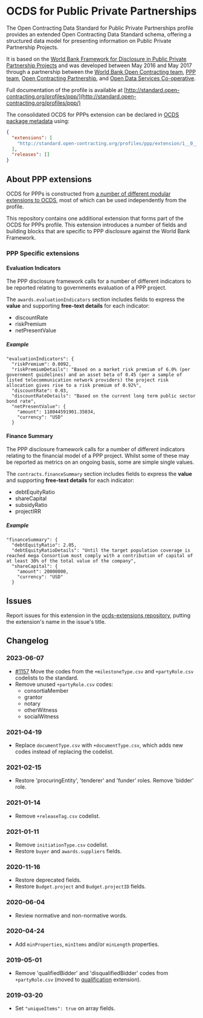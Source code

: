 # OCDS for Public Private Partnerships

The Open Contracting Data Standard for Public Private Partnerships profile provides an extended Open Contracting Data Standard schema, offering a structured data model for presenting information on Public Private Partnership Projects.

It is based on the [World Bank Framework for Disclosure in Public Private Partnership Projects](http://www.worldbank.org/en/topic/publicprivatepartnerships/brief/ppp-tools#T1) and was developed between May 2016 and May 2017 through a partnership between the [World Bank Open Contracting team](https://blogs.worldbank.org/category/tags/open-contracting), [PPP team](http://www.worldbank.org/en/topic/publicprivatepartnerships), [Open Contracting Partnership](http://open-contracting.org), and [Open Data Services Co-operative](http://www.opendataservices.coop).

Full documentation of the profile is available at [http://standard.open-contracting.org/profiles/ppp/](http://standard.open-contracting.org/profiles/ppp/)

The consolidated OCDS for PPPs extension can be declared in [OCDS package metadata](http://standard.open-contracting.org/latest/en/schema/release_package/) using:

```json
{
  "extensions": [
    "http://standard.open-contracting.org/profiles/ppp/extension/1__0__0__beta/extension.json"
  ],
  "releases": []
}
```

## About PPP extensions

OCDS for PPPs is constructed from [a number of different modular extensions to OCDS](http://standard.open-contracting.org/profiles/ppp/latest/en/extensions/), most of which can be used independently from the profile.

This repository contains one additional extension that forms part of the OCDS for PPPs profile. This extension introduces a number of fields and building blocks that are specific to PPP disclosure against the World Bank Framework.

### PPP Specific extensions

#### Evaluation Indicators

The PPP disclosure framework calls for a number of different indicators to be reported relating to governments evaluation of a PPP project.

The `awards.evaluationIndicators` section includes fields to express the **value** and supporting **free-text details** for each indicator:

* discountRate
* riskPremium
* netPresentValue

##### Example

```
"evaluationIndicators": {
  "riskPremium": 0.0092,
  "riskPremiumDetails": "Based on a market risk premium of 6.0% (per government guidelines) and an asset beta of 0.45 (per a sample of listed telecommunication network providers) the project risk allocation gives rise to a risk premium of 0.92%",
  "discountRate": 0.03,
  "discountRateDetails": "Based on the current long term public sector bond rate",
  "netPresentValue": {
    "amount": 118044591901.35034,
    "currency": "USD"
  }
```

#### Finance Summary

The PPP disclosure framework calls for a number of different indicators relating to the financial model of a PPP project. Whilst some of these may be reported as metrics on an ongoing basis, some are simple single values.

The `contracts.financeSummary` section includes fields to express the **value** and supporting **free-text details** for each indicator:

* debtEquityRatio
* shareCapital
* subsidyRatio
* projectIRR

##### Example

```
"financeSummary": {
  "debtEquityRatio": 2.05,
  "debtEquityRatioDetails": "Until the target population coverage is reached mega Consortium must comply with a contribution of capital of at least 30% of the total value of the company",
  "shareCapital": {
    "amount": 20000000,
    "currency": "USD"
  }
```

## Issues

Report issues for this extension in the [ocds-extensions repository](https://github.com/open-contracting/ocds-extensions/issues), putting the extension's name in the issue's title.

## Changelog

### 2023-06-07

* [#1157](https://github.com/open-contracting/standard/issues/1157) Move the codes from the `+milestoneType.csv` and `+partyRole.csv` codelists to the standard.
* Remove unused `+partyRole.csv` codes:
  * consortiaMember
  * grantor
  * notary
  * otherWitness
  * socialWitness

### 2021-04-19

* Replace `documentType.csv` with `+documentType.csv`, which adds new codes instead of replacing the codelist.

### 2021-02-15

* Restore 'procuringEntity', 'tenderer' and 'funder' roles. Remove 'bidder' role.

### 2021-01-14

* Remove `+releaseTag.csv` codelist.

### 2021-01-11

* Remove `initiationType.csv` codelist.
* Restore `buyer` and `awards.suppliers` fields.

### 2020-11-16

* Restore deprecated fields.
* Restore `Budget.project` and `Budget.projectID` fields.

### 2020-06-04

* Review normative and non-normative words.

### 2020-04-24

* Add `minProperties`, `minItems` and/or `minLength` properties.

### 2019-05-01

* Remove 'qualifiedBidder' and 'disqualifiedBidder' codes from `+partyRole.csv` (moved to [qualification](https://github.com/open-contracting-extensions/ocds_qualification_extension) extension).

### 2019-03-20

* Set `"uniqueItems": true` on array fields.
